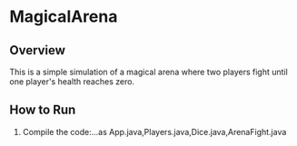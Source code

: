 # MagicalArena

## Overview
This is a simple simulation of a magical arena where two players fight until one player's health reaches zero.

## How to Run
1. Compile the code:...as
   App.java,Players.java,Dice.java,ArenaFight.java
   
